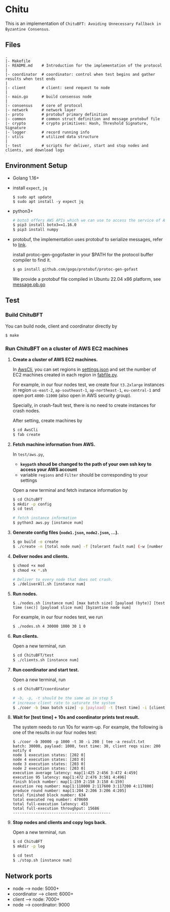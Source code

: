 # Chitu
This is an implementation of `ChituBFT: Avoiding Unnecessary Fallback in Byzantine Consensus`.

## Files
```
.
|- Makefile
|- README.md    # Introduction for the implementation of the protocol
|
|- coordinator  # coordinator: control when test begins and gather results when test ends
|
|- client       # client: send request to node
|
|- main.go      # build consensus node
|
|- consensus    # core of protocol
|- network      # network layer
|- proto        # protobuf primary definition
|- common       # common struct definition and message protobuf file
|- crypto       # crypto primitives: Hash, Threshold Signature, Signature
|- logger       # record running info
|- utils        # utilized data structure
|
|- test         # scripts for deliver, start and stop nodes and clients, and download logs
```

## Environment Setup
* Golang 1.16+

* install `expect`, `jq`
  ```
  $ sudo apt update
  $ sudo apt install -y expect jq
  ```

* python3+
  ```bash
  # boto3 offers AWS APIs which we can use to access the service of AWS in a shell 
  $ pip3 install boto3==1.16.0
  $ pip3 install numpy
  ```

* protobuf, the implementation uses protobuf to serialize messages, refer to [link](https://github.com/gogo/protobuf).  

    install protoc-gen-gogofaster in your $PATH for the protocol buffer compiler to find it.
    ```bash
    $ go install github.com/gogo/protobuf/protoc-gen-gofast
    ```

    We provide a protobuf file compiled in Ubuntu 22.04 x86 platform, see [message.pb.go](./common/message.pb.go)

## Test

### Build ChituBFT
You can build node, client and coordinator directly by
```bash
$ make
```

### Run ChituBFT on a cluster of AWS EC2 machines

1. **Create a cluster of AWS EC2 machines.**  
    
    In [AwsCli](../AwsCli/), you can set regions in [settings.json](../AwsCli/settings.json) and set the number of EC2 machines created in each region in [fabfile.py](../AwsCli/fabfile.py).   

    For example, in our four nodes test, we create four `t3.2xlarge` instances in region `us-east-2`, `ap-southeast-1`, `ap-northeast-1`, `eu-central-1` and open port `4000-11000` (also open in AWS security group).    

    Specially, in crash-fault test, there is no need to create instances for crash nodes.

    After setting, create machines by
    ```bash
    $ cd AwsCli
    $ fab create
    ```

2. **Fetch machine information from AWS.**  

    In `test/aws.py`,   
    - **`keypath` shoud be changed to the path of your own ssh key to access your AWS account** 
    - variable `regions` and `Filter` should be corresponding to your settings
    
    Open a new terminal and fetch instance information by
    ```bash
    $ cd ChituBFT
    $ mkdir -p config
    $ cd test

    # fetch instance information
    $ python3 aws.py [instance num]
    ```

3. **Generate config files (`node1.json`, `node2.json`, ...).**
    ```bash
    $ go build -o create
    $ ./create -n [total node num] -f [tolerant fault num] (-w [number of crash nodes with no config files])
    ```

4. **Deliver nodes and clients.**   
    ```bash
    $ chmod +x mod
    $ chmod +x *.sh
    
    # Deliver to every node that does not crash.
    $ ./deliverAll.sh [instance num]
    ```

5. **Run nodes.**
   ```
   $ ./nodes.sh [instance num] [max batch size] [payload (byte)] [test time (sec)] [payload slice num] [byzantine node num]
   ```

   For example, in our four nodes test, we run
   ```bash
   $ ./nodes.sh 4 30000 1000 30 1 0
   ```

6. **Run clients.**

   Open a new terminal, run
   ```bash
   $ cd ChituBFT/test
   $ ./clients.sh [instance num]
   ```

7. **Run coordinator and start test.**

   Open a new terminal, run
   ```bash
   $ cd ChituBFT/coordinator

   # -b, -p, -t should be the same as in step 5
   # increase client rate to saturate the system
   $ ./coor -b [max batch size] -p [payload] -t [test time] -i [client rate: req num per 50ms] | tee -a result.txt
   ```

8. **Wait for [test time] + 10s and coordinator prints test result.**

   The system needs to run 10s for warm-up. 
   For example, the following is one of the results in our four nodes test:
   ```
   $ ./coor -b 30000 -p 1000 -t 30 -i 200 | tee -a result.txt
   batch: 30000, payload: 1000, test time: 30, client reqs size: 200
   notify 4
   node 1 execution states: [202 0] 
   node 4 execution states: [203 0] 
   node 3 execution states: [203 0] 
   node 2 execution states: [203 0] 
   execution average latency: map[1:425 2:456 3:472 4:459]
   execution 95 latency: map[1:472 2:476 3:501 4:496]
   finish block number: map[1:159 2:158 3:158 4:159]
   execution req number: map[1:118000 2:117600 3:117200 4:117800]
   produce round number: map[1:204 2:206 3:206 4:205]
   total finished block number: 634
   total executed req number: 470600
   total full-execution latency: 453
   total full-execution throughput: 15686
   -------------------------------------------
   ```

9. **Stop nodes and clients and copy logs back.**
   
   Open a new terminal, run
   ```bash
   $ cd ChituBFT
   $ mkdir -p log

   $ cd test
   $ ./stop.sh [instance num]
   ```

## Network ports

* node --> node: 5000+
* coordinator --> client: 6000+
* client --> node: 7000+
* node --> coordinator: 9000
